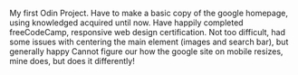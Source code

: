 My first Odin Project. 
Have to make a basic copy of the google homepage, using knowledged acquired until now. 
Have happily completed freeCodeCamp, responsive web design certification.
Not too difficult, had some issues with centering the main element (images and search bar), but generally happy
Cannot figure our how the google site on mobile resizes, mine does, but does it differently!